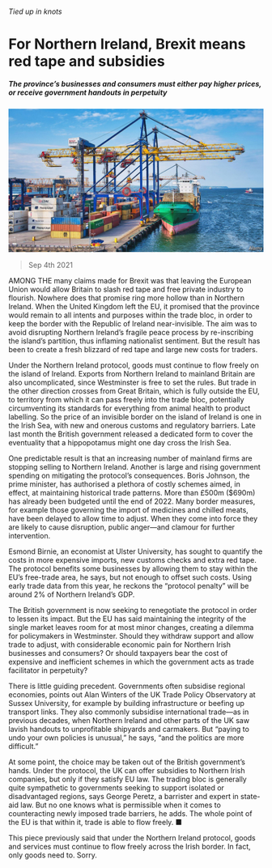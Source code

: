 ###### Tied up in knots

# For Northern Ireland, Brexit means red tape and subsidies 

##### The province’s businesses and consumers must either pay higher prices, or receive government handouts in perpetuity 

![image](images/20210904_BRP004_0.jpg) 

> Sep 4th 2021 

AMONG THE many claims made for Brexit was that leaving the European Union would allow Britain to slash red tape and free private industry to flourish. Nowhere does that promise ring more hollow than in Northern Ireland. When the United Kingdom left the EU, it promised that the province would remain to all intents and purposes within the trade bloc, in order to keep the border with the Republic of Ireland near-invisible. The aim was to avoid disrupting Northern Ireland’s fragile peace process by re-inscribing the island’s partition, thus inflaming nationalist sentiment. But the result has been to create a fresh blizzard of red tape and large new costs for traders.

Under the Northern Ireland protocol, goods must continue to flow freely on the island of Ireland. Exports from Northern Ireland to mainland Britain are also uncomplicated, since Westminster is free to set the rules. But trade in the other direction crosses from Great Britain, which is fully outside the EU, to territory from which it can pass freely into the trade bloc, potentially circumventing its standards for everything from animal health to product labelling. So the price of an invisible border on the island of Ireland is one in the Irish Sea, with new and onerous customs and regulatory barriers. Late last month the British government released a dedicated form to cover the eventuality that a hippopotamus might one day cross the Irish Sea.


One predictable result is that an increasing number of mainland firms are stopping selling to Northern Ireland. Another is large and rising government spending on mitigating the protocol’s consequences. Boris Johnson, the prime minister, has authorised a plethora of costly schemes aimed, in effect, at maintaining historical trade patterns. More than £500m ($690m) has already been budgeted until the end of 2022. Many border measures, for example those governing the import of medicines and chilled meats, have been delayed to allow time to adjust. When they come into force they are likely to cause disruption, public anger—and clamour for further intervention.

Esmond Birnie, an economist at Ulster University, has sought to quantify the costs in more expensive imports, new customs checks and extra red tape. The protocol benefits some businesses by allowing them to stay within the EU’s free-trade area, he says, but not enough to offset such costs. Using early trade data from this year, he reckons the “protocol penalty” will be around 2% of Northern Ireland’s GDP.

The British government is now seeking to renegotiate the protocol in order to lessen its impact. But the EU has said maintaining the integrity of the single market leaves room for at most minor changes, creating a dilemma for policymakers in Westminster. Should they withdraw support and allow trade to adjust, with considerable economic pain for Northern Irish businesses and consumers? Or should taxpayers bear the cost of expensive and inefficient schemes in which the government acts as trade facilitator in perpetuity?

There is little guiding precedent. Governments often subsidise regional economies, points out Alan Winters of the UK Trade Policy Observatory at Sussex University, for example by building infrastructure or beefing up transport links. They also commonly subsidise international trade—as in previous decades, when Northern Ireland and other parts of the UK saw lavish handouts to unprofitable shipyards and carmakers. But “paying to undo your own policies is unusual,” he says, “and the politics are more difficult.”

At some point, the choice may be taken out of the British government’s hands. Under the protocol, the UK can offer subsidies to Northern Irish companies, but only if they satisfy EU law. The trading bloc is generally quite sympathetic to governments seeking to support isolated or disadvantaged regions, says George Peretz, a barrister and expert in state-aid law. But no one knows what is permissible when it comes to counteracting newly imposed trade barriers, he adds. The whole point of the EU is that within it, trade is able to flow freely. ■

 This piece previously said that under the Northern Ireland protocol, goods and services must continue to flow freely across the Irish border. In fact, only goods need to. Sorry.

